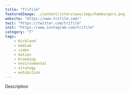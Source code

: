 ```yaml
---
title: "Trifilm"
featuredImage: ./content/interviews/imgs/hamburgers.png
website: "https://www.trifilm.com/"
twit: "https://twitter.com/trifilm"
inst: "https://www.instagram.com/trifilm"
category: "T"
tags:
    - Kirkland
    - medium
    - video
    - motion
    - branding
    - environmental
    - strategy
    - exhibition
---
```


Description
